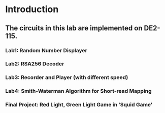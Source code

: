 # Introduction
## The circuits in this lab are implemented on DE2-115.
### Lab1: Random Number Displayer
### Lab2: RSA256 Decoder
### Lab3: Recorder and Player (with different speed)
### Lab4: Smith-Waterman Algorithm for Short-read Mapping
### Final Project: Red Light, Green Light Game in 'Squid Game'
